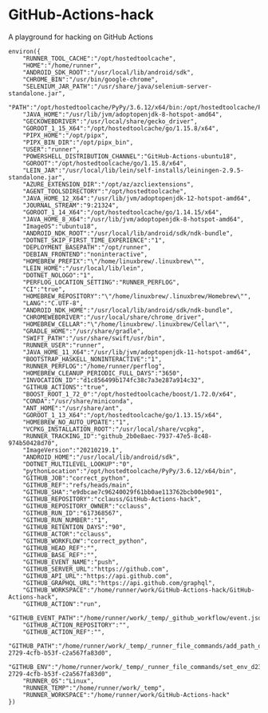 # GitHub-Actions-hack
A playground for hacking on GitHub Actions

    environ({
        "RUNNER_TOOL_CACHE":"/opt/hostedtoolcache",
        "HOME":"/home/runner",
        "ANDROID_SDK_ROOT":"/usr/local/lib/android/sdk",
        "CHROME_BIN":"/usr/bin/google-chrome",
        "SELENIUM_JAR_PATH":"/usr/share/java/selenium-server-standalone.jar",
        "PATH":"/opt/hostedtoolcache/PyPy/3.6.12/x64/bin:/opt/hostedtoolcache/PyPy/3.6.12/x64:/home/linuxbrew/.linuxbrew/bin:/home/linuxbrew/.linuxbrew/sbin:/opt/pipx_bin:/usr/share/rust/.cargo/bin:/home/runner/.config/composer/vendor/bin:/usr/local/.ghcup/bin:/home/runner/.dotnet/tools:/snap/bin:/usr/local/sbin:/usr/local/bin:/usr/sbin:/usr/bin:/sbin:/bin:/usr/games:/usr/local/games:/snap/bin",
        "JAVA_HOME":"/usr/lib/jvm/adoptopenjdk-8-hotspot-amd64",
        "GECKOWEBDRIVER":"/usr/local/share/gecko_driver",
        "GOROOT_1_15_X64":"/opt/hostedtoolcache/go/1.15.8/x64",
        "PIPX_HOME":"/opt/pipx",
        "PIPX_BIN_DIR":"/opt/pipx_bin",
        "USER":"runner",
        "POWERSHELL_DISTRIBUTION_CHANNEL":"GitHub-Actions-ubuntu18",
        "GOROOT":"/opt/hostedtoolcache/go/1.15.8/x64",
        "LEIN_JAR":"/usr/local/lib/lein/self-installs/leiningen-2.9.5-standalone.jar",
        "AZURE_EXTENSION_DIR":"/opt/az/azcliextensions",
        "AGENT_TOOLSDIRECTORY":"/opt/hostedtoolcache",
        "JAVA_HOME_12_X64":"/usr/lib/jvm/adoptopenjdk-12-hotspot-amd64",
        "JOURNAL_STREAM":"9:21324",
        "GOROOT_1_14_X64":"/opt/hostedtoolcache/go/1.14.15/x64",
        "JAVA_HOME_8_X64":"/usr/lib/jvm/adoptopenjdk-8-hotspot-amd64",
        "ImageOS":"ubuntu18",
        "ANDROID_NDK_ROOT":"/usr/local/lib/android/sdk/ndk-bundle",
        "DOTNET_SKIP_FIRST_TIME_EXPERIENCE":"1",
        "DEPLOYMENT_BASEPATH":"/opt/runner",
        "DEBIAN_FRONTEND":"noninteractive",
        "HOMEBREW_PREFIX":"\"/home/linuxbrew/.linuxbrew\"",
        "LEIN_HOME":"/usr/local/lib/lein",
        "DOTNET_NOLOGO":"1",
        "PERFLOG_LOCATION_SETTING":"RUNNER_PERFLOG",
        "CI":"true",
        "HOMEBREW_REPOSITORY":"\"/home/linuxbrew/.linuxbrew/Homebrew\"",
        "LANG":"C.UTF-8",
        "ANDROID_NDK_HOME":"/usr/local/lib/android/sdk/ndk-bundle",
        "CHROMEWEBDRIVER":"/usr/local/share/chrome_driver",
        "HOMEBREW_CELLAR":"\"/home/linuxbrew/.linuxbrew/Cellar\"",
        "GRADLE_HOME":"/usr/share/gradle",
        "SWIFT_PATH":"/usr/share/swift/usr/bin",
        "RUNNER_USER":"runner",
        "JAVA_HOME_11_X64":"/usr/lib/jvm/adoptopenjdk-11-hotspot-amd64",
        "BOOTSTRAP_HASKELL_NONINTERACTIVE":"1",
        "RUNNER_PERFLOG":"/home/runner/perflog",
        "HOMEBREW_CLEANUP_PERIODIC_FULL_DAYS":"3650",
        "INVOCATION_ID":"d1c856499b174fc38c7a3e287a914c32",
        "GITHUB_ACTIONS":"true",
        "BOOST_ROOT_1_72_0":"/opt/hostedtoolcache/boost/1.72.0/x64",
        "CONDA":"/usr/share/miniconda",
        "ANT_HOME":"/usr/share/ant",
        "GOROOT_1_13_X64":"/opt/hostedtoolcache/go/1.13.15/x64",
        "HOMEBREW_NO_AUTO_UPDATE":"1",
        "VCPKG_INSTALLATION_ROOT":"/usr/local/share/vcpkg",
        "RUNNER_TRACKING_ID":"github_2b0e8aec-7937-47e5-8c48-974b50428d70",
        "ImageVersion":"20210219.1",
        "ANDROID_HOME":"/usr/local/lib/android/sdk",
        "DOTNET_MULTILEVEL_LOOKUP":"0",
        "pythonLocation":"/opt/hostedtoolcache/PyPy/3.6.12/x64/bin",
        "GITHUB_JOB":"correct_python",
        "GITHUB_REF":"refs/heads/main",
        "GITHUB_SHA":"e9dbcae7c96240029f61bb0ae113762bcb00e901",
        "GITHUB_REPOSITORY":"cclauss/GitHub-Actions-hack",
        "GITHUB_REPOSITORY_OWNER":"cclauss",
        "GITHUB_RUN_ID":"617368567",
        "GITHUB_RUN_NUMBER":"1",
        "GITHUB_RETENTION_DAYS":"90",
        "GITHUB_ACTOR":"cclauss",
        "GITHUB_WORKFLOW":"correct_python",
        "GITHUB_HEAD_REF":"",
        "GITHUB_BASE_REF":"",
        "GITHUB_EVENT_NAME":"push",
        "GITHUB_SERVER_URL":"https://github.com",
        "GITHUB_API_URL":"https://api.github.com",
        "GITHUB_GRAPHQL_URL":"https://api.github.com/graphql",
        "GITHUB_WORKSPACE":"/home/runner/work/GitHub-Actions-hack/GitHub-Actions-hack",
        "GITHUB_ACTION":"run",
        "GITHUB_EVENT_PATH":"/home/runner/work/_temp/_github_workflow/event.json",
        "GITHUB_ACTION_REPOSITORY":"",
        "GITHUB_ACTION_REF":"",
        "GITHUB_PATH":"/home/runner/work/_temp/_runner_file_commands/add_path_d231e571-2729-4cfb-b53f-c2a567fa83d0",
        "GITHUB_ENV":"/home/runner/work/_temp/_runner_file_commands/set_env_d231e571-2729-4cfb-b53f-c2a567fa83d0",
        "RUNNER_OS":"Linux",
        "RUNNER_TEMP":"/home/runner/work/_temp",
        "RUNNER_WORKSPACE":"/home/runner/work/GitHub-Actions-hack"
    })